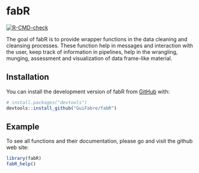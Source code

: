 
<!-- README.md is generated from README.Rmd. Please edit that file -->

# fabR

<!-- badges: start -->

[![R-CMD-check](https://github.com/GuiFabre/fabR/actions/workflows/R-CMD-check.yaml/badge.svg)](https://github.com/GuiFabre/fabR/actions/workflows/R-CMD-check.yaml)
<!-- badges: end -->

The goal of fabR is to provide wrapper functions in the data cleaning
and cleansing processes. These function help in messages and interaction
with the user, keep track of information in pipelines, help in the
wrangling, munging, assessment and visualization of data frame-like
material.

## Installation

You can install the development version of fabR from
[GitHub](https://github.com/) with:

``` r
# install.packages("devtools")
devtools::install_github("GuiFabre/fabR")
```

## Example

To see all functions and their documentation, please go and visit the
github web site:

``` r
library(fabR)
fabR_help()
```
